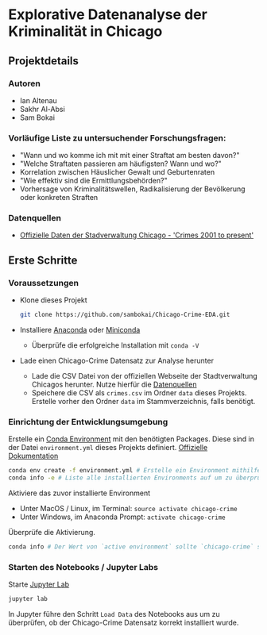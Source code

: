 # Explorative Datenanalyse der Kriminalität in Chicago

## Projektdetails

### Autoren
* Ian Altenau
* Sakhr Al-Absi
* Sam Bokai

### Vorläufige Liste zu untersuchender Forschungsfragen:
* "Wann und wo komme ich mit mit einer Straftat am besten davon?"
* "Welche Straftaten passieren am häufigsten? Wann und wo?"
* Korrelation zwischen Häuslicher Gewalt und Geburtenraten
* "Wie effektiv sind die Ermittlungsbehörden?"
* Vorhersage von Kriminalitätswellen, Radikalisierung der Bevölkerung oder konkreten Straften

### Datenquellen
* [Offizielle Daten der Stadverwaltung Chicago - 'Crimes 2001 to present'](https://data.cityofchicago.org/Public-Safety/Crimes-2001-to-present/ijzp-q8t2)

## Erste Schritte

### Voraussetzungen
* Klone dieses Projekt

    ```bash
    git clone https://github.com/sambokai/Chicago-Crime-EDA.git
    ```


* Installiere [Anaconda](https://www.anaconda.com/download) oder [Miniconda](https://conda.io/miniconda.html)
    * Überprüfe die erfolgreiche Installation mit `conda -V`


* Lade einen Chicago-Crime Datensatz zur Analyse herunter
    * Lade die CSV Datei von der offiziellen Webseite der Stadtverwaltung Chicagos herunter. Nutze hierfür die [Datenquellen](#datenquellen)
    * Speichere die CSV als `crimes.csv` im Ordner `data` dieses Projekts. Erstelle vorher den Ordner `data` im Stammverzeichnis, falls benötigt.
  
### Einrichtung der Entwicklungsumgebung


Erstelle ein [Conda Environment](https://conda.io/docs/user-guide/concepts.html) mit den benötigten Packages. Diese sind in der Datei `environment.yml` dieses Projekts definiert. [Offizielle Dokumentation](https://conda.io/docs/user-guide/tasks/manage-environments.html#creating-an-environment-from-an-environment-yml-file)

```bash
conda env create -f environment.yml # Erstelle ein Environment mithilfe der environment.yml dieses Projektes
conda info -e # Liste alle installierten Environments auf um zu überprüfen ob das Environment korrekt installiert wurde
```

Aktiviere das zuvor installierte Environment
* Unter MacOS / Linux, im Terminal: `source activate chicago-crime`
* Unter Windows, im Anaconda Prompt: `activate chicago-crime`

Überprüfe die Aktivierung. 
```bash
conda info # Der Wert von `active environment` sollte `chicago-crime` sein.
```

### Starten des Notebooks / Jupyter Labs
Starte [Jupyter Lab](https://jupyterlab.readthedocs.io/en/stable/)
````bash
jupyter lab
````

In Jupyter führe den Schritt `Load Data` des Notebooks aus um zu überprüfen, ob der Chicago-Crime Datensatz korrekt installiert wurde.